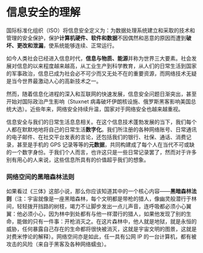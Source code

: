 # 信息安全的理解

国际标准化组织（ISO）将信息安全定义为：为数据处理系统建立和采取的技术和管理的安全保护，保护**计算机硬件、软件和数据**不因偶然和恶意的原因而遭到**破坏、更改和泄漏**，使系统能够连续、正常运行。

如今人类社会已经进入信息时代，**信息与物质、能源**并称为世界三大要素。社会发展对信息的以来程度越来越高，从工业生产到科学教育，从人们的日常生活到国家的军事政治，信息已成为社会必不可少而又无处不在的重要资源，而网络技术无疑是当今世界最激动人心的高新技术之一。

然而，随着信息化进程的深入和互联网的快速发展，信息安全问题日渐突出，甚至开始对国际政治产生影响（Stuxnet 病毒破坏伊朗核设施、俄罗斯黑客影响美国总统大选）。近些年来，网络安全持续升温，国家对于网络安全也越来越重视。

信息安全与我们的日常生活息息相关。在这个信息技术蓬勃发展的当下，我们每个人都在默默地地将自己的日常生活**数字化**。我们所注册的各种网络账号、日常通讯的电子邮件、在社交平台发表的言论，还包括我们的银行、社保、通话、消费记录，甚至是手机的 GPS 记录等等的**元数据**，共同构建成了每个人在当代不可或缺的一个数字身份。于我们个人而言，也许这只是一些日常记录罢了，然而对于许多别有用心的人来说，这些信息所具有的价值超乎我们的想象。

### 网络空间的黑暗森林法则

如果看过《三体》这部小说，那么你应该知道其中的一个核心内容——**黑暗森林法则**（注：宇宙就像是一座黑暗森林，每个文明都是带枪的猎人，像幽灵般潜行于林间，轻轻拨开挡路的树枝，竭力不让脚步发出一点儿声音，连呼吸都必须小心翼翼：他必须小心，因为林中到处都有与他一样潜行的猎人，如果他发现了别的生命，能做的只有一件事：开枪消灭之。在这片森林中，他人就是地狱，就是永恒的威胁，任何暴露自己存在的生命都将很快被消灭，这就是宇宙文明的图景，这就是对费米悖论的解释）。网络空间亦是如此，任一具有公网 IP 的一台计算机，都有被攻击的风险（来自于黑客及各种网络蠕虫）。
